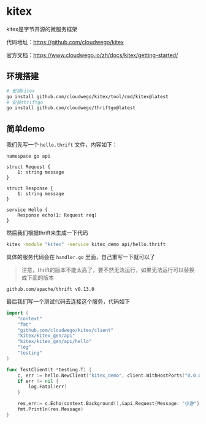 # kitex

kitex是字节开源的微服务框架

代码地址：https://github.com/cloudwego/kitex

官方文档：https://www.cloudwego.io/zh/docs/kitex/getting-started/

## 环境搭建
```bash
# 安装kitex
go install github.com/cloudwego/kitex/tool/cmd/kitex@latest
# 安装thriftgo
go install github.com/cloudwego/thriftgo@latest
```

## 简单demo

我们先写一个 `hello.thrift` 文件，内容如下：
```thrift
namespace go api

struct Request {
    1: string message
}

struct Response {
    1: string message
}

service Hello {
    Response echo(1: Request req)
}
```

然后我们根据thrift来生成一下代码

```bash
kitex -module "kitex" -service kitex_demo api/hello.thrift
```

具体的服务代码会在 `handler.go` 里面，自己重写一下就可以了

> 注意，thrift的版本不能太高了，要不然无法运行，如果无法运行可以替换成下面的版本

```
github.com/apache/thrift v0.13.0
```


最后我们写一个测试代码去连接这个服务，代码如下
```go
import (
	"context"
	"fmt"
	"github.com/cloudwego/kitex/client"
	"kitex/kitex_gen/api"
	"kitex/kitex_gen/api/hello"
	"log"
	"testing"
)

func TestClient(t *testing.T) {
	c, err := hello.NewClient("kitex_demo", client.WithHostPorts("0.0.0.0:8888"))
	if err != nil {
		log.Fatal(err)
	}

	res,err:= c.Echo(context.Background(),&api.Request{Message: "小游"})
	fmt.Println(res.Message)
}
```
